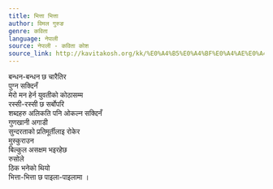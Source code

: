 ```yaml
---
title: भित्ता भित्ता
author: विमल गुरुङ
genre: कविता
language: नेपाली
source: नेपाली - कविता कोश
source_link: http://kavitakosh.org/kk/%E0%A4%B5%E0%A4%BF%E0%A4%AE%E0%A4%B2_%E0%A4%97%E0%A5%81%E0%A4%B0%E0%A5%81%E0%A4%99
---
```


बन्धन-बन्धन छ चारैतिर  
पुग्न सक्दिनँ  
मेरो मन हेर्न युवतीको कोठासम्म  
रस्सी-रस्सी छ सर्बोपरि  
शब्दहरु अलिकति पनि ओकल्न सक्दिनँ  
गुणखानी अगाडी  
सुन्दरताको प्रतिमूर्तीलाइ रोकेर  
मुस्कुराउन  
बिल्कुल असक्षम भइरहेछ  
रुसोले  
ठिक भनेको थियो  
भित्ता-भित्ता छ पाइला-पाइलामा ।
